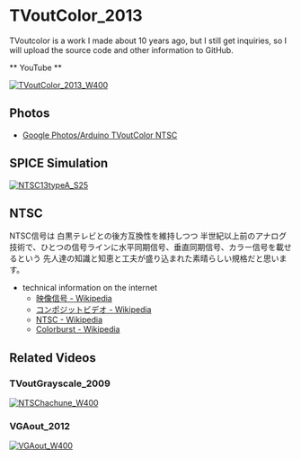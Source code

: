 # TVoutColor_2013
TVoutcolor is a work I made about 10 years ago, but I still get inquiries, so I will upload the source code and other information to GitHub.

** YouTube **

[![TVoutColor_2013_W400](https://user-images.githubusercontent.com/115850093/196180642-b91a3d41-69b6-4764-96e9-210bbce51454.jpg)](https://youtu.be/ysMUZaUsUp0)

## Photos
* [Google Photos/Arduino TVoutColor NTSC](https://photos.app.goo.gl/aseyYi4QsXeoAjxZA)

## SPICE Simulation
[![NTSC13typeA_S25](https://user-images.githubusercontent.com/115850093/196097672-c0ff4de6-6d8f-4bb3-8cbc-d50aaaab33cf.jpg)](https://photos.google.com/share/AF1QipNKngOdXD0U9HmfIjQ1FxSkZpxus5Ys4eR3AuklIOX84B2JDc8nB6VQrYJ8avZvxw/photo/AF1QipNzQzuTsvCPuxb29nLvRJkSF4cTsnEUStQ91A-S?key=SU80NkVCRDdyV1l6Z0h4TlRSREN0bnFXcC1yel9R)

## NTSC
NTSC信号は
白黒テレビとの後方互換性を維持しつつ
半世紀以上前のアナログ技術で、ひとつの信号ラインに水平同期信号、垂直同期信号、カラー信号を載せるという
先人達の知識と知恵と工夫が盛り込まれた素晴らしい規格だと思います。

* technical information on the internet
    * [映像信号 - Wikipedia](https://ja.wikipedia.org/wiki/%E6%98%A0%E5%83%8F%E4%BF%A1%E5%8F%B7)
    * [コンポジットビデオ - Wikipedia](https://en.wikipedia.org/wiki/Composite_video)
    * [NTSC - Wikipedia](https://en.wikipedia.org/wiki/NTSC)
    * [Colorburst - Wikipedia](https://en.wikipedia.org/wiki/Colorburst)
  
## Related Videos

### TVoutGrayscale_2009
[![NTSChachune_W400](https://user-images.githubusercontent.com/115850093/196305450-937f4a46-a238-4344-86c5-ed77d6d42a9f.jpg)](https://www.youtube.com/watch?v=dZVFQIFUhwA)

### VGAout_2012
[![VGAout_W400](https://user-images.githubusercontent.com/115850093/196305558-ef569827-9617-4a98-97a7-248a2af67528.jpg)](https://youtu.be/eGhsN9GWh48)
